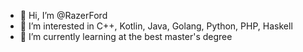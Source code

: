 - 👋 Hi, I’m @RazerFord
- 👀 I’m interested in C++, Kotlin, Java, Golang, Python, PHP, Haskell
- 🌱 I’m currently learning at the best master's degree
